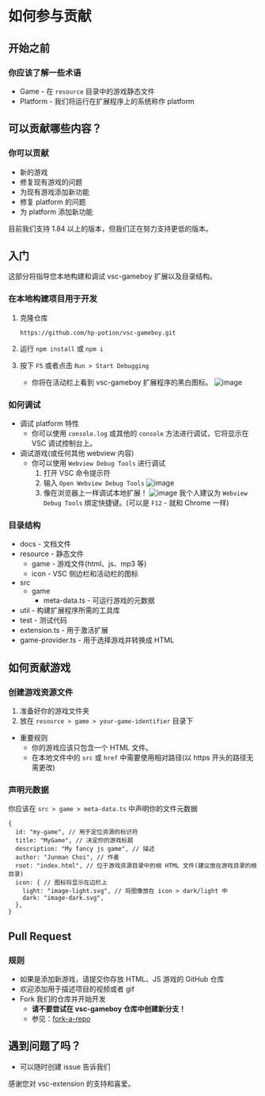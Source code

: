 # 如何参与贡献

## 开始之前

### 你应该了解一些术语

- Game - 在 `resource` 目录中的游戏静态文件
- Platform - 我们将运行在扩展程序上的系统称作 platform

## 可以贡献哪些内容？

### 你可以贡献

- 新的游戏
- 修复现有游戏的问题
- 为现有游戏添加新功能
- 修复 platform 的问题
- 为 platform 添加新功能

目前我们支持 1.84 以上的版本，但我们正在努力支持更低的版本。

## 入门

这部分将指导您本地构建和调试 vsc-gameboy 扩展以及目录结构。

### 在本地构建项目用于开发

1. 克隆仓库

   ```
   https://github.com/hp-potion/vsc-gameboy.git
   ```

2. 运行 `npm install` 或 `npm i`

3. 按下 `F5` 或者点击 `Run > Start Debugging`

   - 你将在活动栏上看到 vsc-gameboy 扩展程序的黑白图标。 ![image](https://github.com/hp-potion/vsc-gameboy/assets/22022776/3ce0c10e-5898-4867-b404-e3757ab55d09)

### 如何调试

- 调试 platform 特性
  - 你可以使用 `console.log` 或其他的 `console` 方法进行调试，它将显示在 VSC 调试控制台上。
- 调试游戏(或任何其他 webview 内容)
  - 你可以使用 `Webview Debug Tools` 进行调试
    1. 打开 VSC 命令提示符
    2. 输入 `Open Webview Debug Tools` ![image](https://github.com/hp-potion/vsc-gameboy/assets/22022776/8499650c-189e-47ed-8d35-bfeaeeb20638)
    3. 像在浏览器上一样调试本地扩展！ ![image](https://github.com/hp-potion/vsc-gameboy/assets/22022776/9ba30d81-2606-4f9f-9721-09702405d824) 我个人建议为 `Webview Debug Tools` 绑定快捷键。(可以是 `F12` - 就和 Chrome 一样)

### 目录结构

- docs - 文档文件
- resource - 静态文件
  - game - 游戏文件(html、js、mp3 等)
  - icon - VSC 侧边栏和活动栏的图标
- src
  - game
    - meta-data.ts - 可运行游戏的元数据
- util - 构建扩展程序所需的工具库
- test - 测试代码
- extension.ts - 用于激活扩展
- game-provider.ts - 用于选择游戏并转换成 HTML 

## 如何贡献游戏

### 创建游戏资源文件

1. 准备好你的游戏文件夹
2. 放在 `resource > game > your-game-identifier` 目录下

- 重要规则
  - 你的游戏应该只包含一个 HTML 文件。
  - 在本地文件中的 `src` 或 `href` 中需要使用相对路径(以 https 开头的路径无需更改)

### 声明元数据

你应该在 `src > game > meta-data.ts` 中声明你的文件元数据

```
{
  id: "my-game", // 用于定位资源的标识符
  title: "MyGame", // 决定你的游戏标题
  description: "My fancy js game", // 描述
  author: "Junman Choi", // 作者
  root: "index.html", // 位于游戏资源目录中的根 HTML 文件(建议放在游戏目录的根目录)
  icon: { // 图标将显示在边栏上
    light: "image-light.svg", // 将图像放在 icon > dark/light 中
    dark: "image-dark.svg",
  },
}
```

## Pull Request

### 规则

- 如果是添加新游戏，请提交你存放 HTML、JS 游戏的 GitHub 仓库
- 欢迎添加用于描述项目的视频或者 gif 
- Fork 我们的仓库并开始开发
  - **请不要尝试在 vsc-gameboy 仓库中创建新分支！**
  - 参见：[fork-a-repo](https://docs.github.com/get-started/quickstart/fork-a-repo)

## 遇到问题了吗？

- 可以随时创建 issue 告诉我们

感谢您对 vsc-extension 的支持和喜爱。